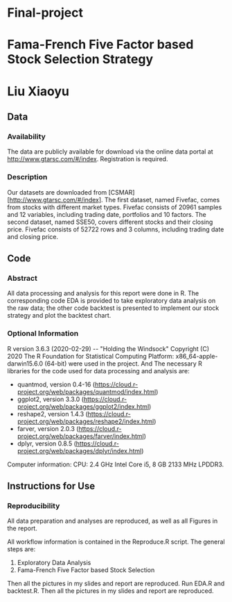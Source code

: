 # Final-project

# Fama-French Five Factor based Stock Selection Strategy

# Liu Xiaoyu 

## Data

### Availability 

The data are publicly available for download via the online data portal at <http://www.gtarsc.com/#/index>. Registration is required.

### Description 

Our datasets are downloaded from [CSMAR][http://www.gtarsc.com/#/index]. The first dataset, named Fivefac, comes from stocks with different market types. Fivefac consists of 20961 samples and 12 variables, including trading date, portfolios and 10 factors. The second dataset, named SSE50, covers different stocks and their closing price. Fivefac consists of 52722 rows and 3 columns, including trading date and closing price. 

## Code

### Abstract

All data processing and analysis for this report were done in R. The corresponding code EDA is provided to take exploratory data analysis on the raw data; the other code backtest is presented to implement our stock strategy and plot the backtest chart.

### Optional Information

R version 3.6.3 (2020-02-29) -- "Holding the Windsock"
Copyright (C) 2020 The R Foundation for Statistical Computing
Platform: x86_64-apple-darwin15.6.0 (64-bit) were used in the project. And The necessary R libraries for the code used for data processing and analysis are:

- quantmod, version 0.4-16 (https://cloud.r-project.org/web/packages/quantmod/index.html)
- ggplot2, version 3.3.0 (https://cloud.r-project.org/web/packages/ggplot2/index.html)
- reshape2, version 1.4.3 (https://cloud.r-project.org/web/packages/reshape2/index.html)
- farver, version 2.0.3 (https://cloud.r-project.org/web/packages/farver/index.html)
- dplyr, version 0.8.5 (https://cloud.r-project.org/web/packages/dplyr/index.html)

Computer information:
CPU: 2.4 GHz Intel Core i5, 8 GB 2133 MHz LPDDR3. 


## Instructions for Use

### Reproducibility

All data preparation and analyses are reproduced, as well as all Figures in the report.

All workflow information is contained in the Reproduce.R script. The general steps are:

1. Exploratory Data Analysis
2. Fama-French Five Factor based Stock Selection

Then all the pictures in my slides and report are reproduced.
Run EDA.R and backtest.R. Then all the pictures in my slides and report are reproduced.
